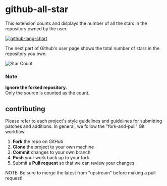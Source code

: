 # github-all-star
 This extension counts and displays the number of all the stars in the repository owned by the user.

 [![github-lang-chart](https://developer.chrome.com/webstore/images/ChromeWebStore_Badge_v2_206x58.png)](https://chrome.google.com/webstore/detail/github-all-star/gajlfmniiecklohehgdfcdoimnnofdog)

The next part of Github's user page shows the total number of stars in the repository you own.  

![Star Count](http://i.imgur.com/ZiaabBm.png "Show Star Count")

### Note

**Ignore the forked repository.**  
Only the source is counted as the count.

contributing
------------

Please refer to each project's style guidelines and guidelines for submitting patches and additions. In general, we follow the "fork-and-pull" Git workflow.

 1. **Fork** the repo on GitHub
 2. **Clone** the project to your own machine
 3. **Commit** changes to your own branch
 4. **Push** your work back up to your fork
 5. Submit a **Pull request** so that we can review your changes

NOTE: Be sure to merge the latest from "upstream" before making a pull request!

